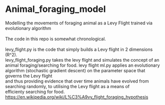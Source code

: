 # Animal_foraging_model
Modelling the movements of foraging animal as a Levy Flight trained via evolutionary algorithm <br/>
<br/>
The code in this repo is somewhat chronological. <br/>
<br/>
levy_flight.py is the code that simply builds a Levy flight in 2 dimensions (R^2). <br/>
levy_flight_foraging.py takes the levy flight and simulates the concept of an animal foraging/searching for food.
levy flight ml.py applies an evolutionary algorithm (stochastic gradient descent) on the parameter space that governs the Levy flight <br/>
and thus providing evidence that over time animals have evolved from searching randomly, to utilising the Levy flight as a means of <br/>
efficienty searching for food. https://en.wikipedia.org/wiki/L%C3%A9vy_flight_foraging_hypothesis
 
